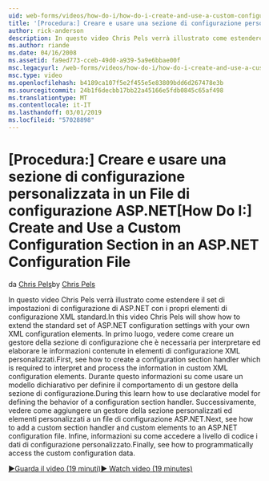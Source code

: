 ```yaml
---
uid: web-forms/videos/how-do-i/how-do-i-create-and-use-a-custom-configuration-section-in-an-aspnet-configuration-file
title: '[Procedura:] Creare e usare una sezione di configurazione personalizzata in un File di configurazione ASP.NET | Microsoft Docs'
author: rick-anderson
description: In questo video Chris Pels verrà illustrato come estendere il set di impostazioni di configurazione di ASP.NET con i propri elementi di configurazione XML standard. In primo luogo, vedere come...
ms.author: riande
ms.date: 04/16/2008
ms.assetid: fa9ed773-cceb-49d0-a939-5a9e6bbae00f
msc.legacyurl: /web-forms/videos/how-do-i/how-do-i-create-and-use-a-custom-configuration-section-in-an-aspnet-configuration-file
msc.type: video
ms.openlocfilehash: b4189ca107f5e2f455e5e83809bdd6d267478e3b
ms.sourcegitcommit: 24b1f6decbb17bb22a45166e5fdb0845c65af498
ms.translationtype: MT
ms.contentlocale: it-IT
ms.lasthandoff: 03/01/2019
ms.locfileid: "57028898"
---
```

<a name="how-do-i-create-and-use-a-custom-configuration-section-in-an-aspnet-configuration-file"></a><span data-ttu-id="1a55e-104">[Procedura:] Creare e usare una sezione di configurazione personalizzata in un File di configurazione ASP.NET</span><span class="sxs-lookup"><span data-stu-id="1a55e-104">[How Do I:] Create and Use a Custom Configuration Section in an ASP.NET Configuration File</span></span>
====================
<span data-ttu-id="1a55e-105">da [Chris Pels](https://twitter.com/chrispels)</span><span class="sxs-lookup"><span data-stu-id="1a55e-105">by [Chris Pels](https://twitter.com/chrispels)</span></span>

<span data-ttu-id="1a55e-106">In questo video Chris Pels verrà illustrato come estendere il set di impostazioni di configurazione di ASP.NET con i propri elementi di configurazione XML standard.</span><span class="sxs-lookup"><span data-stu-id="1a55e-106">In this video Chris Pels will show how to extend the standard set of ASP.NET configuration settings with your own XML configuration elements.</span></span> <span data-ttu-id="1a55e-107">In primo luogo, vedere come creare un gestore della sezione di configurazione che è necessaria per interpretare ed elaborare le informazioni contenute in elementi di configurazione XML personalizzati.</span><span class="sxs-lookup"><span data-stu-id="1a55e-107">First, see how to create a configuration section handler which is required to interpret and process the information in custom XML configuration elements.</span></span> <span data-ttu-id="1a55e-108">Durante questo informazioni su come usare un modello dichiarativo per definire il comportamento di un gestore della sezione di configurazione.</span><span class="sxs-lookup"><span data-stu-id="1a55e-108">During this learn how to use declarative model for defining the behavior of a configuration section handler.</span></span> <span data-ttu-id="1a55e-109">Successivamente, vedere come aggiungere un gestore della sezione personalizzati ed elementi personalizzati a un file di configurazione ASP.NET.</span><span class="sxs-lookup"><span data-stu-id="1a55e-109">Next, see how to add a custom section handler and custom elements to an ASP.NET configuration file.</span></span> <span data-ttu-id="1a55e-110">Infine, informazioni su come accedere a livello di codice i dati di configurazione personalizzato.</span><span class="sxs-lookup"><span data-stu-id="1a55e-110">Finally, see how to programmatically access the custom configuration data.</span></span>

[<span data-ttu-id="1a55e-111">&#9654;Guarda il video (19 minuti)</span><span class="sxs-lookup"><span data-stu-id="1a55e-111">&#9654; Watch video (19 minutes)</span></span>](https://channel9.msdn.com/Blogs/ASP-NET-Site-Videos/how-do-i-create-and-use-a-custom-configuration-section-in-an-aspnet-configuration-file)
